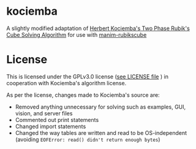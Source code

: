 # kociemba
A slightly modified adaptation of [Herbert Kociemba's Two Phase Rubik's Cube Solving Algorithm](https://github.com/hkociemba/RubiksCube-TwophaseSolver) for use with [manim-rubikscube](https://github.com/WampyCakes/manim-rubikscube)

# License
This is licensed under the GPLv3.0 license ([see LICENSE file](https://github.com/WampyCakes/kociemba/blob/main/LICENSE) ) in cooperation with Kociemba's algorithm license.

As per the license, changes made to Kociemba's source are:


* Removed anything unnecessary for solving such as examples, GUI, vision, and server files
* Commented out print statements
* Changed import statements
* Changed the way tables are written and read to be OS-independent (avoiding `EOFError: read() didn't return enough bytes`)